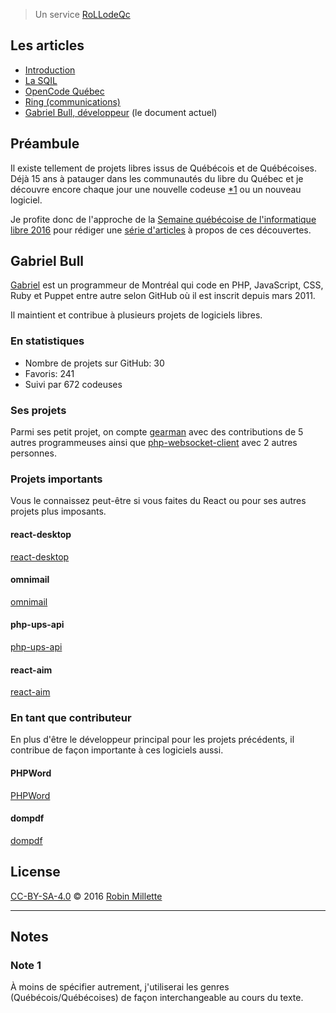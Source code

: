 > Un service [RoLLodeQc][]

## Les articles
* [Introduction][snapshot-rollodeqc-1]
* [La SQIL][snapshot-rollodeqc-2]
* [OpenCode Québec][snapshot-rollodeqc-3]
* [Ring (communications)][snapshot-rollodeqc-4]
* [Gabriel Bull, développeur][snapshot-rollodeqc-5] (le document actuel)

## Préambule
Il existe tellement de projets libres issus de Québécois et de Québécoises.
Déjà 15 ans à patauger dans les communautés du libre du Québec et
je découvre encore chaque jour une nouvelle codeuse [*1][] ou un nouveau logiciel.

Je profite donc de l'approche de la
[Semaine québécoise de l'informatique libre 2016][SQIL] pour rédiger
une [série d'articles](.) à propos de ces découvertes.

## Gabriel Bull
[Gabriel][gabrielbull] est un programmeur de Montréal qui code
en PHP, JavaScript, CSS, Ruby et Puppet entre autre selon GitHub
où il est inscrit depuis mars 2011.

Il maintient et contribue à plusieurs projets de logiciels libres.

### En statistiques
* Nombre de projets sur GitHub: 30
* Favoris: 241
* Suivi par 672 codeuses

### Ses projets
Parmi ses petit projet, on compte [gearman][] avec des contributions
de 5 autres programmeuses ainsi que [php-websocket-client][] avec
2 autres personnes.

### Projets importants
Vous le connaissez peut-être si vous faites du React ou pour ses
autres projets plus imposants.

#### react-desktop
[react-desktop][]

#### omnimail
[omnimail][]

#### php-ups-api
[php-ups-api][]

#### react-aim
[react-aim][]

### En tant que contributeur
En plus d'être le développeur principal pour les projets précédents,
il contribue de façon importante à ces logiciels aussi.

#### PHPWord
[PHPWord][]

#### dompdf
[dompdf][]

## License
[CC-BY-SA-4.0][] © 2016 [Robin Millette][]

------

## Notes
### Note 1
À moins de spécifier autrement, j'utiliserai les genres (Québécois/Québécoises)
de façon interchangeable au cours du texte.

[*1]: #note-1
[SQIL]: <http://2016.sqil.info/>
[CC-BY-SA-4.0]: /cc-by-sa
[Robin Millette]: <http://robin.millette.info/>
[react-desktop]: <https://github.com/gabrielbull/react-desktop>
[gabrielbull]: <https://github.com/gabrielbull>
[omnimail]: <https://github.com/gabrielbull/omnimail>
[GabrielBullT sur twitter]: <https://twitter.com/GabrielBullT>
[snapshot-rollodeqc-1]: /snapshot-rollodeqc-1
[snapshot-rollodeqc-2]: /snapshot-rollodeqc-2
[snapshot-rollodeqc-3]: /snapshot-rollodeqc-3
[snapshot-rollodeqc-4]: /snapshot-rollodeqc-4
[snapshot-rollodeqc-5]: /snapshot-rollodeqc-5
[gearman]: <https://github.com/gabrielbull/gearman>
[php-websocket-client]: <https://github.com/gabrielbull/php-websocket-client>
[php-ups-api]: <https://github.com/gabrielbull/php-ups-api>
[react-aim]: <https://github.com/gabrielbull/react-aim>
[PHPWord]: <https://github.com/PHPOffice/PHPWord>
[dompdf]: <https://github.com/dompdf/dompdf>
[RoLLodeQc]: <http://www.rollodeqc.com/>
